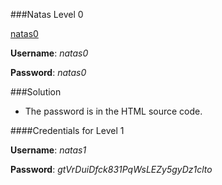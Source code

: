 ###Natas Level 0

[natas0](http://natas0.natas.labs.overthewire.org)

**Username**: *natas0*

**Password**: *natas0*


###Solution

- The password  is in the HTML source code.


####Credentials for Level 1

**Username**: *natas1*

**Password**: *gtVrDuiDfck831PqWsLEZy5gyDz1clto*

